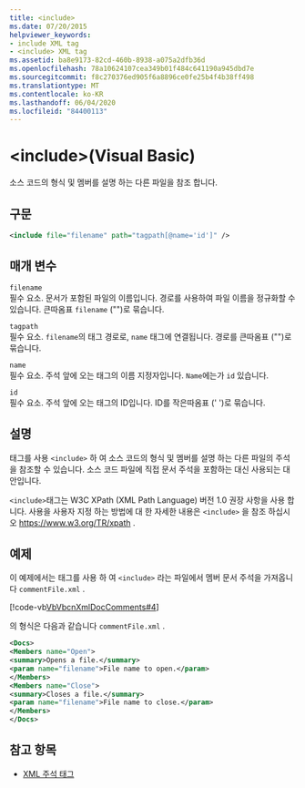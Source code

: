 ```yaml
---
title: <include>
ms.date: 07/20/2015
helpviewer_keywords:
- include XML tag
- <include> XML tag
ms.assetid: ba8e9173-82cd-460b-8938-a075a2dfb36d
ms.openlocfilehash: 78a10624107cea349b01f484c641190a945dbd7e
ms.sourcegitcommit: f8c270376ed905f6a8896ce0fe25b4f4b38ff498
ms.translationtype: MT
ms.contentlocale: ko-KR
ms.lasthandoff: 06/04/2020
ms.locfileid: "84400113"
---
```

# <a name="include-visual-basic"></a>\<include>(Visual Basic)
소스 코드의 형식 및 멤버를 설명 하는 다른 파일을 참조 합니다.  
  
## <a name="syntax"></a>구문  
  
```xml  
<include file="filename" path="tagpath[@name='id']" />  
```  
  
## <a name="parameters"></a>매개 변수  
 `filename`  
 필수 요소. 문서가 포함된 파일의 이름입니다. 경로를 사용하여 파일 이름을 정규화할 수 있습니다. 큰따옴표 `filename` ("")로 묶습니다.  
  
 `tagpath`  
 필수 요소. `filename`의 태그 경로로, `name` 태그에 연결됩니다. 경로를 큰따옴표 ("")로 묶습니다.  
  
 `name`  
 필수 요소. 주석 앞에 오는 태그의 이름 지정자입니다. `Name`에는가 `id` 있습니다.  
  
 `id`  
 필수 요소. 주석 앞에 오는 태그의 ID입니다. ID를 작은따옴표 (' ')로 묶습니다.  
  
## <a name="remarks"></a>설명  
 태그를 사용 `<include>` 하 여 소스 코드의 형식 및 멤버를 설명 하는 다른 파일의 주석을 참조할 수 있습니다. 소스 코드 파일에 직접 문서 주석을 포함하는 대신 사용되는 대안입니다.  
  
 `<include>`태그는 W3C XPath (XML Path Language) 버전 1.0 권장 사항을 사용 합니다. 사용을 사용자 지정 하는 방법에 대 한 자세한 내용은 `<include>` 을 참조 하십시오 <https://www.w3.org/TR/xpath> .  
  
## <a name="example"></a>예제  
 이 예제에서는 태그를 사용 하 여 `<include>` 라는 파일에서 멤버 문서 주석을 가져옵니다 `commentFile.xml` .  
  
 [!code-vb[VbVbcnXmlDocComments#4](~/samples/snippets/visualbasic/VS_Snippets_VBCSharp/VbVbcnXmlDocComments/VB/Class1.vb#4)]  
  
 의 형식은 다음과 같습니다 `commentFile.xml` .  
  
```xml  
<Docs>  
<Members name="Open">  
<summary>Opens a file.</summary>  
<param name="filename">File name to open.</param>  
</Members>  
<Members name="Close">  
<summary>Closes a file.</summary>  
<param name="filename">File name to close.</param>  
</Members>  
</Docs>  
```  
  
## <a name="see-also"></a>참고 항목

- [XML 주석 태그](index.md)
